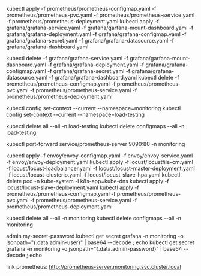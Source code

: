 kubectl apply -f prometheus/prometheus-configmap.yaml -f prometheus/prometheus-pvc.yaml -f prometheus/prometheus-service.yaml -f prometheus/prometheus-deployment.yaml 
kubectl apply -f grafana/grafana-service.yaml -f grafana/garfana-mount-dashboard.yaml -f grafana/grafana-deployment.yaml -f grafana/grafana-configmap.yaml -f grafana/grafana-secret.yaml -f grafana/grafana-datasource.yaml -f grafana/grafana-dashboard.yaml

kubectl delete -f grafana/grafana-service.yaml -f grafana/garfana-mount-dashboard.yaml -f grafana/grafana-deployment.yaml -f grafana/grafana-configmap.yaml -f grafana/grafana-secret.yaml -f grafana/grafana-datasource.yaml -f grafana/grafana-dashboard.yaml
kubectl delete -f prometheus/prometheus-configmap.yaml -f prometheus/prometheus-pvc.yaml -f prometheus/prometheus-service.yaml -f prometheus/prometheus-deployment.yaml 

kubectl config set-context --current --namespace=monitoring
kubectl config set-context --current --namespace=load-testing

kubectl delete all --all -n load-testing
kubectl delete configmaps --all -n load-testing

kubectl port-forward service/prometheus-server 9090:80 -n monitoring

kubectl apply -f envoy/envoy-configmap.yaml -f envoy/envoy-service.yaml  -f envoy/envoy-deployment.yaml
kubectl apply -f locust/locustfile-cm.yaml -f locust/locust-loadbalancer.yaml -f locust/locust-master-deployment.yaml -f locust/locust-clusterip.yaml -f locust/locust-slave-hpa.yaml
kubectl delete pod -n kube-system -l k8s-app=kube-dns
kubectl apply -f locust/locust-slave-deployment.yaml
kubectl apply -f prometheus/prometheus-configmap.yaml -f prometheus/prometheus-pvc.yaml -f prometheus/prometheus-service.yaml -f prometheus/prometheus-deployment.yaml 

kubectl delete all --all -n monitoring
kubectl delete configmaps --all -n monitoring

admin
my-secret-password
kubectl get secret grafana -n monitoring -o jsonpath="{.data.admin-user}" | base64 --decode ; echo
kubectl get secret grafana -n monitoring -o jsonpath="{.data.admin-password}" | base64 --decode ; echo


link prometheus: http://prometheus-server.monitoring.svc.cluster.local